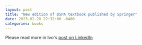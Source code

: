 ```yaml
---
layout: post
title: "New edition of DSPA textbook published by Springer"
date: 2023-02-28 22:32:00 -0400
categories: books
---
```


Please read more in Ivo's [post on LinkedIn](https://www.linkedin.com/pulse/new-edition-dspa-textbook-published-springer-ivo-dinov/) 
